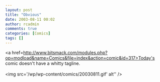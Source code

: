 ```yaml
---
layout: post
title: "Obvious"
date: 2003-08-11 00:02
author: rcadmin
comments: true
categories: [Comics]
tags: []
---
```

<a href=http://www.bitsmack.com/modules.php?op=modload&name=Comics&file=index&action=comic&id=317>Today's comic</a> doesn't have a whitty tagline.<Br><br><!--more--><img src='/wp/wp-content/comics/20030811.gif' alt'' />
